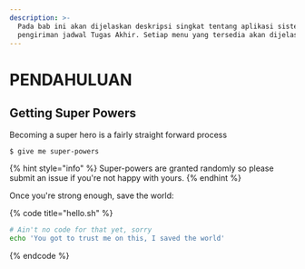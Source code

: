 ```yaml
---
description: >-
  Pada bab ini akan dijelaskan deskripsi singkat tentang aplikasi sistem
  pengiriman jadwal Tugas Akhir. Setiap menu yang tersedia akan dijelaskan secara komprehensif.
---
```


# PENDAHULUAN

## Getting Super Powers

Becoming a super hero is a fairly straight forward process

```
$ give me super-powers
```

{% hint style="info" %}
 Super-powers are granted randomly so please submit an issue if you're not happy with yours.
{% endhint %}

Once you're strong enough, save the world:

{% code title="hello.sh" %}
```bash
# Ain't no code for that yet, sorry
echo 'You got to trust me on this, I saved the world'
```
{% endcode %}



